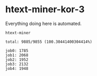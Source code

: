 # htext-miner-kor-3

Everything doing here is automated.

```
htext-miner

total: 9885/9855 (100.30441400304414%)

job0: 1785
job1: 2068
job2: 1952
job3: 2132
job4: 1948
```
